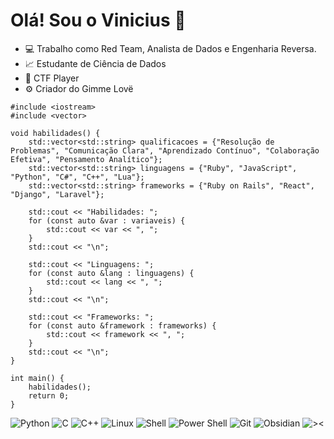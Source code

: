 # Olá! Sou o Vinicius 👋

- 💻 Trabalho como Red Team, Analista de Dados e Engenharia Reversa.
- 📈 Estudante de Ciência de Dados
- 🚩 CTF Player
- ⚙️ Criador do Gimme Lovë
  
```
#include <iostream>
#include <vector>

void habilidades() {
    std::vector<std::string> qualificacoes = {"Resolução de Problemas", "Comunicação Clara", "Aprendizado Contínuo", "Colaboração Efetiva", "Pensamento Analítico"};
    std::vector<std::string> linguagens = {"Ruby", "JavaScript", "Python", "C#", "C++", "Lua"};
    std::vector<std::string> frameworks = {"Ruby on Rails", "React", "Django", "Laravel"};

    std::cout << "Habilidades: ";
    for (const auto &var : variaveis) {
        std::cout << var << ", ";
    }
    std::cout << "\n";

    std::cout << "Linguagens: ";
    for (const auto &lang : linguagens) {
        std::cout << lang << ", ";
    }
    std::cout << "\n";

    std::cout << "Frameworks: ";
    for (const auto &framework : frameworks) {
        std::cout << framework << ", ";
    }
    std::cout << "\n";
}

int main() {
    habilidades();
    return 0;
}
```
![Python](https://camo.githubusercontent.com/50f253770757d61ca54c631063674f046b1d4f168c7d80186d8971b5bd15b1cc/68747470733a2f2f696d672e736869656c64732e696f2f62616467652f707974686f6e2d3130303030303f7374796c653d666f722d7468652d6261646765266c6f676f3d707974686f6e266c6f676f436f6c6f723d626c7565)
![C](https://camo.githubusercontent.com/fa7457d99bf571d2d5197cea007068a78ecaff560eb35ad9e8c9f24db798ea65/68747470733a2f2f696d672e736869656c64732e696f2f62616467652f632d3130303030303f7374796c653d666f722d7468652d6261646765266c6f676f3d63)
![C++](https://camo.githubusercontent.com/fa7457d99bf571d2d5197cea007068a78ecaff560eb35ad9e8c9f24db798ea65/68747470733a2f2f696d672e736869656c64732e696f2f62616467652f632d3130303030303f7374796c653d666f722d7468652d6261646765266c6f676f3d63)
![Linux](https://camo.githubusercontent.com/8f44da7e49830e5f0c80020f8ea065b7fa37390c7a41f0a86b065c3b898d68c4/68747470733a2f2f696d672e736869656c64732e696f2f62616467652f6c696e75782d3130303030303f7374796c653d666f722d7468652d6261646765266c6f676f3d6c696e7578)
![Shell](https://camo.githubusercontent.com/305ebcc01f86922816716c376805b6904350bf34002e7aecaceb5bfabe7af2de/68747470733a2f2f696d672e736869656c64732e696f2f62616467652f7368656c6c2d3130303030303f7374796c653d666f722d7468652d6261646765266c6f676f3d7368656c6c736372697074)
![Power Shell](https://camo.githubusercontent.com/eac52ad3aca660bffde1bcd8cbb4e885c6d4b94d972ed0bec245b6354508ab92/68747470733a2f2f696d672e736869656c64732e696f2f62616467652f706f7765727368656c6c2d3130303030303f7374796c653d666f722d7468652d6261646765266c6f676f3d706f7765727368656c6c)
![Git](https://camo.githubusercontent.com/c0b16dc2bde106dfb398366fde19de20fc858f75150f5be3a5b7b02277bb0e24/68747470733a2f2f696d672e736869656c64732e696f2f62616467652f6769742d3130303030303f7374796c653d666f722d7468652d6261646765266c6f676f3d676974)
![Obsidian](https://camo.githubusercontent.com/3e36dcf7d721a90a1f8958cd261ce168244a72aca30ba85dede866344e3d5b73/68747470733a2f2f696d672e736869656c64732e696f2f62616467652f6f6273696469616e2d3130303030303f7374796c653d666f722d7468652d6261646765266c6f676f3d6f6273696469616e266c6f676f436f6c6f723d707572706c65)
![><](https://camo.githubusercontent.com/2d1be096f451d5ee5a2c1dc061749dcf327000a576efc62f0f01f7267f2813f7/68747470733a2f2f6d65646961342e67697068792e636f6d2f6d656469612f76312e59326c6b505463354d4749334e6a4578596e6f3561476479616e7033623238784d6d353161473879646e683661335a6959575a7564477730646d773361326873634441354e435a6c634431324d563970626e526c636d35686246396e61575a66596e6c666157516d5933513963772f7666546e7a3251564a316970322f67697068792e676966)
